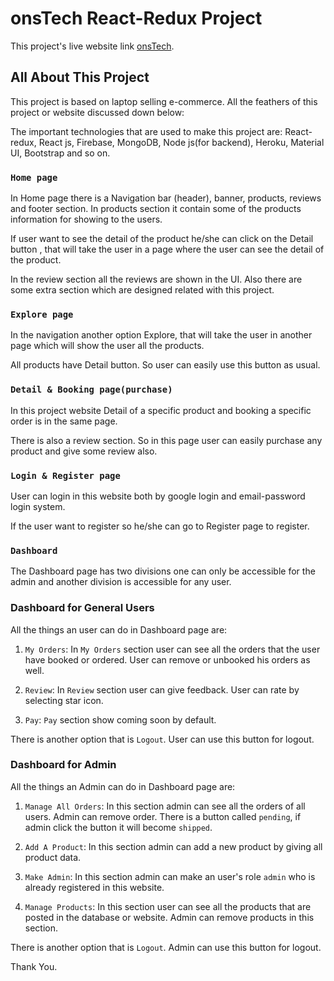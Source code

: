 # onsTech React-Redux Project

This project's live website link [onsTech](https://onstech-f53ad.web.app/).

## All About This Project

This project is based on laptop selling e-commerce. All the feathers of this project or website discussed down below:

The important technologies that are used to make this project are:
React-redux, React js, Firebase, MongoDB, Node js(for backend), Heroku, Material UI, Bootstrap and so on.

### `Home page`

In Home page there is a Navigation bar (header), banner, products, reviews and footer section. In products section it contain some of the products information for showing to the users.

If user want to see the detail of the product he/she can click on the Detail button , that will take the user in a page where the user can see the detail of the product.

In the review section all the reviews are shown in the UI. Also there are some extra section which are designed related with this project.

### `Explore page`

In the navigation another option Explore, that will take the user in another page which will show the user all the products.

All products have Detail button. So user can easily use this button as usual.

### `Detail & Booking page(purchase)`

In this project website Detail of a specific product and booking a specific order is in the same page.

There is also a review section. So in this page user can easily purchase any product and give some review also.

### `Login & Register page`

User can login in this website both by google login and email-password login system.

If the user want to register so he/she can go to Register page to register.

### `Dashboard`

The Dashboard page has two divisions one can only be accessible for the admin and another division is accessible for any user.

### Dashboard for General Users

All the things an user can do in Dashboard page are:

1. `My Orders`:
   In `My Orders` section user can see all the orders that the user have booked or ordered. User can remove or unbooked his orders as well.

2. `Review`:
   In `Review` section user can give feedback. User can rate by selecting star icon.

3. `Pay`:
   `Pay` section show coming soon by default.

There is another option that is `Logout`. User can use this button for logout.

### Dashboard for Admin

All the things an Admin can do in Dashboard page are:

1. `Manage All Orders`:
   In this section admin can see all the orders of all users. Admin can remove order.
   There is a button called `pending`, if admin click the button it will become `shipped`.

2. `Add A Product`:
   In this section admin can add a new product by giving all product data.

3. `Make Admin`:
   In this section admin can make an user's role `admin` who is already registered in this website.

4. `Manage Products`:
   In this section user can see all the products that are posted in the database or website. Admin can remove products in this section.

There is another option that is `Logout`. Admin can use this button for logout.

Thank You.
